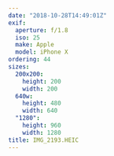 ```yaml
---
date: "2018-10-28T14:49:01Z"
exif:
  aperture: f/1.8
  iso: 25
  make: Apple
  model: iPhone X
ordering: 44
sizes:
  200x200:
    height: 200
    width: 200
  640w:
    height: 480
    width: 640
  "1280":
    height: 960
    width: 1280
title: IMG_2193.HEIC
---
```

